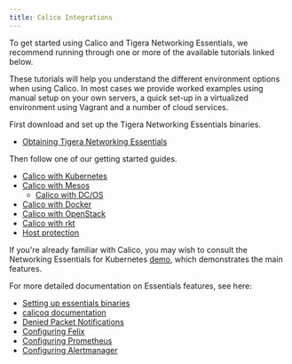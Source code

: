```yaml
---
title: Calico Integrations
---
```


To get started using Calico and Tigera Networking Essentials, we recommend running
through one or more of the available tutorials linked below.

These tutorials will help you understand the different environment options when
using Calico.  In most cases we provide worked examples using manual setup on
your own servers, a quick set-up in a virtualized environment using Vagrant and
a number of cloud services.

First download and set up the Tigera Networking Essentials binaries.
- [Obtaining Tigera Networking Essentials](essentials)

Then follow one of our getting started guides.
- [Calico with Kubernetes](kubernetes)
- [Calico with Mesos](mesos)
  - [Calico with DC/OS](mesos/installation/dc-os)
- [Calico with Docker](docker)
- [Calico with OpenStack](openstack)
- [Calico with rkt](rkt)
- [Host protection](bare-metal/bare-metal)

If you're already familiar with Calico, you may wish to consult the Networking
Essentials for Kubernetes [demo](essentials/simple-policy-essentials), which
demonstrates the main features.

For more detailed documentation on Essentials features, see here:
- [Setting up essentials binaries](essentials)
- [calicoq documentation]({{site.baseurl}}/{{page.version}}/reference/calicoq)
- [Denied Packet Notifications]({{site.baseurl}}/{{page.version}}/reference/essentials/policy-violations)
- [Configuring Felix]({{site.baseurl}}/{{page.version}}/reference/felix/configuration)
- [Configuring Prometheus]({{site.baseurl}}/{{page.version}}/usage/configuration/prometheus)
- [Configuring Alertmanager]({{site.baseurl}}/{{page.version}}/usage/configuration/alertmanager)
